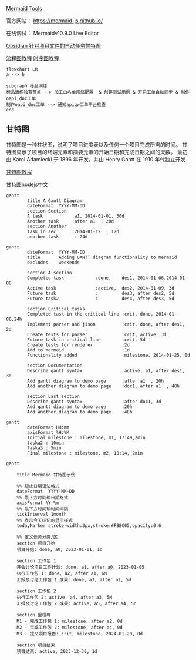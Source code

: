 
[Mermaid Tools](Mermaid%20Tools.md)


官方网站：​ ​<https://mermaid-js.github.io/​>

在线调试： Mermaidv10.9.0 Live Editor

[Obsidian 针对项目文件的自动任务甘特图](https://forum-zh.obsidian.md/t/topic/36500)

[流程图教程](https://pkmer.cn/Pkmer-Docs/02-%E7%9F%A5%E8%AF%86%E7%AE%A1%E7%90%86%E5%9F%BA%E7%A1%80/mermaid/mermaid%E8%AF%AD%E6%B3%95-%E6%B5%81%E7%A8%8B%E5%9B%BE/)
[时序图教程](https://pkmer.cn/Pkmer-Docs/02-%E7%9F%A5%E8%AF%86%E7%AE%A1%E7%90%86%E5%9F%BA%E7%A1%80/mermaid/mermaid%E8%AF%AD%E6%B3%95-%E6%97%B6%E5%BA%8F%E5%9B%BE/)





```mermaid
flowchart LR
a --> b

subgraph 标品演练  
标品演练独有节点 --> 加工白名单网络配置  & 创建测试用例 & 开启工单自动同步 & 制作oapi_doc工单  
制作oapi_doc工单 --> 通知apigw工单平台检查  
end

```



## 甘特图
甘特图是一种柱状图，说明了项目进度表以及任何一个项目完成所需的时间。
甘特图显示了项目的终端元素和摘要元素的开始日期和完成日期之间的天数。
最初由 Karol Adamiecki 于 1896 年开发，并由 Henry Gantt 在 1910 年代独立开发


[甘特图教程](https://pkmer.cn/Pkmer-Docs/30-%E7%9F%A5%E8%AF%86%E7%AE%A1%E7%90%86%E5%BA%94%E7%94%A8/%E9%A1%B9%E7%9B%AE%E7%AE%A1%E7%90%86/%E5%88%A9%E7%94%A8-mermaid-%E7%94%98%E7%89%B9%E5%9B%BE%E5%9C%A8-obsidian-%E4%B8%AD%E7%AE%A1%E7%90%86%E9%A1%B9%E7%9B%AE%E8%BF%9B%E5%BA%A6/)

[甘特图nodejs中文](https://mermaid.nodejs.cn/syntax/gantt.html)

```mermaid
gantt
        title A Gantt Diagram
        dateFormat  YYYY-MM-DD
        section Section
        A task           :a1, 2014-01-01, 30d
        Another task     :after a1  , 20d
        section Another
        Task in sec      :2014-01-12  , 12d
        another task      : 24d
```




```mermaid
gantt
        dateFormat  YYYY-MM-DD
        title       Adding GANTT diagram functionality to mermaid
        excludes    weekends
    
        section A section
        Completed task            :done,    des1, 2014-01-06,2014-01-08
        Active task               :active,  des2, 2014-01-09, 3d
        Future task               :         des3, after des2, 5d
        Future task2              :         des4, after des3, 5d
    
        section Critical tasks
        Completed task in the critical line :crit, done, 2014-01-06,24h
        Implement parser and jison          :crit, done, after des1, 2d
        Create tests for parser             :crit, active, 3d
        Future task in critical line        :crit, 5d
        Create tests for renderer           :2d
        Add to mermaid                      :1d
        Functionality added                 :milestone, 2014-01-25, 0d
    
        section Documentation
        Describe gantt syntax               :active, a1, after des1, 3d
        Add gantt diagram to demo page      :after a1  , 20h
        Add another diagram to demo page    :doc1, after a1  , 48h
    
        section Last section
        Describe gantt syntax               :after doc1, 3d
        Add gantt diagram to demo page      :20h
        Add another diagram to demo page    :48h
```


```mermaid
gantt
        dateFormat HH:mm
        axisFormat %H:%M
        Initial milestone : milestone, m1, 17:49,2min
        taska2 : 10min
        taska3 : 5min
        Final milestone : milestone, m2, 18:14, 2min
```



```mermaid
gantt

	title Mermaid 甘特图示例

	%% 起止日期语法格式
   	dateFormat  YYYY-MM-DD
   	%% 最下方时间轴日期格式
	axisFormat %Y-%m
	%% 最下方时间轴时间间隔
	tickInterval 1month
	%% 表示今天标记的显示样式
	todayMarker stroke-width:3px,stroke:#FBBC05,opacity:0.6

	%% 定义任务分类/区
	section 项目开始
	项目开始: done, a0, 2023-01-01, 1d
	
	section 工作包 1
	开会讨论项目工作计划: done, a1, after a0, 2023-01-05
	执行工作包 1: done, a2, after a1, 6M
	汇报及讨论工作包 1 成果: done, a3, after a2, 5d

    section 工作包 2
    执行工作包 2: active, a4, after a3, 5M
	汇报及讨论工作包 2 成果: active, a5, after a4, 5d
    
    section 里程碑
	M1 - 完成工作包 1: milestone, after a2, 0d
	M2 - 完成工作包 2: milestone, after a4, 0d
	M3 - 提交项目报告: crit, milestone, 2024-01-20, 0d
	
	section 项目结束
	项目结束: active, 2023-12-30, 1d
```


